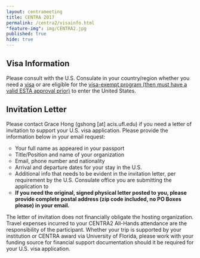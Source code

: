 ```yaml
---
layout: centrameeting
title: CENTRA 2017
permalink: /centra2/visainfo.html
"feature-img": img/CENTRA2.jpg
published: true
hide: true
---
```


## Visa Information

<p>
Please consult with the U.S. Consulate in your country/region whether you need a <a href="https://travel.state.gov/content/visas/en.html" target="_blank">visa</a> or are eligible for the <a href="https://travel.state.gov/content/visas/en/visit/visa-waiver-program.html" target="_blank">visa-exempt program (then must have a valid ESTA approval prior)</a> to enter the United States.
</p>

## Invitation Letter

<p>
Please contact Grace Hong (gshong [at] acis.ufl.edu) if you need a letter of invitation to support your U.S. visa application. Please provide the information below in your email request: <br />
<ul type="circle">
<li>Your full name as appeared in your passport </li>
<li>Title/Position and name of your organization</li>
<li>Email, phone number and nationality</li>
<li>Arrival and departure dates for your stay in the U.S.</li>
<li>Additional info that needs to be evident in the invitation letter, per requirement by the U.S. Consulate office you are submitting the application to</li>
<li><strong>If you need the original, signed physical letter posted to you, please provide complete postal address (zip code included, no PO Boxes please) in your email.</strong></li>
</ul>
</p>

<p>
The letter of invitation does not financially obligate the hosting organization. Travel expenses incurred to your CENTRA2 All-Hands attendance are the responsibility of the participant. Whether your trip is supported by your institution or CENTRA award via University of Florida, please work with your funding source for financial support documentation should it be required for your U.S. visa application. 
</p>
